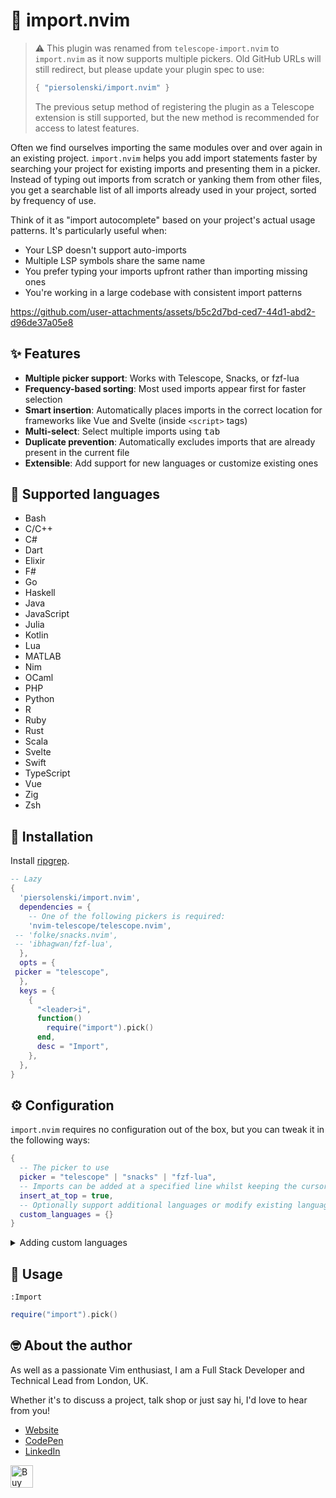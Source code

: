 # 🚢 import.nvim

> ⚠️ This plugin was renamed from `telescope-import.nvim` to `import.nvim` as it now supports multiple pickers.
> Old GitHub URLs will still redirect, but please update your plugin spec to use:
>
> ```lua
> { "piersolenski/import.nvim" }
> ```
>
> The previous setup method of registering the plugin as a Telescope extension is still supported, but the new method is recommended for access to latest features.

Often we find ourselves importing the same modules over and over again in an existing project. `import.nvim` helps you add import statements faster by searching your project for existing imports and presenting them in a picker. Instead of typing out imports from scratch or yanking them from other files, you get a searchable list of all imports already used in your project, sorted by frequency of use.

Think of it as "import autocomplete" based on your project's actual usage patterns. It's particularly useful when:

- Your LSP doesn't support auto-imports
- Multiple LSP symbols share the same name
- You prefer typing your imports upfront rather than importing missing ones
- You're working in a large codebase with consistent import patterns

<https://github.com/user-attachments/assets/b5c2d7bd-ced7-44d1-abd2-d96de37a05e8>

## ✨ Features

- **Multiple picker support**: Works with Telescope, Snacks, or fzf-lua
- **Frequency-based sorting**: Most used imports appear first for faster selection
- **Smart insertion**: Automatically places imports in the correct location for frameworks like Vue and Svelte (inside `<script>` tags)
- **Multi-select**: Select multiple imports using <kbd>tab</kbd>
- **Duplicate prevention**: Automatically excludes imports that are already present in the current file
- **Extensible**: Add support for new languages or customize existing ones

## 🤖 Supported languages

- Bash
- C/C++
- C#
- Dart
- Elixir
- F#
- Go
- Haskell
- Java
- JavaScript
- Julia
- Kotlin
- Lua
- MATLAB
- Nim
- OCaml
- PHP
- Python
- R
- Ruby
- Rust
- Scala
- Svelte
- Swift
- TypeScript
- Vue
- Zig
- Zsh

## 🔩 Installation

Install [ripgrep](https://github.com/BurntSushi/ripgrep).

```lua
-- Lazy
{
  'piersolenski/import.nvim',
  dependencies = {
    -- One of the following pickers is required:
    'nvim-telescope/telescope.nvim',
 -- 'folke/snacks.nvim',
 -- 'ibhagwan/fzf-lua',
  },
  opts = {
 picker = "telescope",
  },
  keys = {
    {
      "<leader>i",
      function()
        require("import").pick()
      end,
      desc = "Import",
    },
  },
}
```

## ⚙️ Configuration

`import.nvim` requires no configuration out of the box, but you can tweak it in the following ways:

```lua
{
  -- The picker to use
  picker = "telescope" | "snacks" | "fzf-lua",
  -- Imports can be added at a specified line whilst keeping the cursor in place
  insert_at_top = true,
  -- Optionally support additional languages or modify existing languages...
  custom_languages = {}
}
```

<details>

<summary>Adding custom languages</summary>

### Custom Languages

The `custom_languages` configuration allows you to add support for new languages or customize existing ones.

#### Required Fields by Use Case

**To add a new language:** All fields are required

- **`extensions`**: File extensions that ripgrep will search (use `rg --type-list` to see supported types)
- **`filetypes`**: Neovim filetypes where this configuration applies  
- **`regex`**: Regular expression pattern to match import statements in the language
- **`insert_at_line`** (optional): Line number where imports should be inserted (defaults to 1)

**To customize an existing language:** Only specify the fields you want to override

- **`filetypes`**: Must match the existing language's filetypes exactly
- Other fields are only needed if you want to change them

#### Examples

**Add support for a new language:**

```lua
custom_languages = {
  {
    extensions = { "elm" },
    filetypes = { "elm" },
    regex = [[^import\s+([\w.]+)(?:\s+as\s+\w+)?(?:\s+exposing\s+.+)?]],
  }
}
```

**Override just the insertion behavior for Vue.js:**

```lua
custom_languages = {
  {
    filetypes = { "vue" },
    insert_at_line = function() 
      -- Insert before closing <script> tag instead of after the opening tag
      return vim.fn.search("</script>", "n") + 1
    end,
  }
}
```

**Override multiple aspects of an existing language:**

```lua
custom_languages = {
  {
    filetypes = { "vue" },
    regex = [[^import\s+.*from\s+['\"](.+)['\"];?]], -- Custom regex
    insert_at_line = 2, -- Fixed line number
  }
}
```

Custom languages are merged with built-in language support, with your configurations taking precedence over defaults.
</details>

## 🚀 Usage

```
:Import
```

```lua
require("import").pick()
```

## 🤓 About the author

As well as a passionate Vim enthusiast, I am a Full Stack Developer and Technical Lead from London, UK.

Whether it's to discuss a project, talk shop or just say hi, I'd love to hear from you!

- [Website](https://www.piersolenski.com/)
- [CodePen](https://codepen.io/piers)
- [LinkedIn](https://www.linkedin.com/in/piersolenski/)

<a href='https://ko-fi.com/piersolenski' target='_blank'>
  <img height='36' style='border:0px;height:36px;' src='https://cdn.ko-fi.com/cdn/kofi1.png?v=3' border='0' alt='Buy Me a Coffee at ko-fi.com' />
</a>
